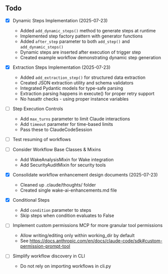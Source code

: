 ## Todo

- [x] Dynamic Steps Implementation (2025-07-23)
  - Added `add_dynamic_steps()` method to generate steps at runtime
  - Implemented step factory pattern with generator functions
  - Added `after_step` parameter to both `add_step()` and `add_dynamic_steps()`
  - Dynamic steps are inserted after execution of trigger step
  - Created example workflow demonstrating dynamic step generation

- [x] Extraction Steps Implementation (2025-07-23)
  - Added `add_extraction_step()` for structured data extraction
  - Created JSON extraction utility and schema validators
  - Integrated Pydantic models for type-safe parsing
  - Extraction parsing happens in execute() for proper retry support
  - No hasattr checks - using proper instance variables

- [ ] Step Execution Controls
  - Add `max_turns` parameter to limit Claude interactions
  - Add `timeout` parameter for time-based limits
  - Pass these to ClaudeCodeSession

- [ ] Test resuming of workflows

- [ ] Consider Workflow Base Classes & Mixins
  - Add WakeAnalysisMixin for Wake integration
  - Add SecurityAuditMixin for security tools

- [x] Consolidate workflow enhancement design documents (2025-07-23)
  - Cleaned up .claude/thoughts/ folder
  - Created single wake-ai-enhancements.md file

- [x] Conditional Steps
  - Add `condition` parameter to steps
  - Skip steps when condition evaluates to False

- [ ] Implement custom permissions MCP for more granular tool permissions
  - Allow writing/editing only within working_dir by default
  - See https://docs.anthropic.com/en/docs/claude-code/sdk#custom-permission-prompt-tool

- [ ] Simplify workflow discovery in CLI
  - Do not rely on importing workflows in cli.py